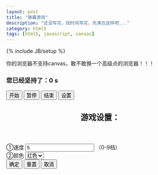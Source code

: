 ```yaml
---
layout: post
title: "弹幕游戏"
description: "还没写完，找时间写完，先凑合这样吧..."
category: html5
tags: [html5, javascript, canvas]
---
```

{% include JB/setup %}

<div id="barrage">

  <canvas id="myCanvas" width="500" height="500">
      你的浏览器不支持canvas，敢不敢换一个高级点的浏览器！！！
  </canvas>

  <section id="buttons">
          <h3>您已经坚持了：<span id="gametime">0 s</span></h3>
      <footer>
          <input type="button" class="button button-rounded button-flat-primary" value="开始" id="start" />
          <input type="button" class="button button-rounded button-flat-highlight" value="暂停" id="pause" />
          <input type="button" class="button button-rounded button-flat-caution" value="结束" id="end" />
          <input type="button" class="button button-rounded button-flat-royal" value="设置" id="cfg" />
      </footer>
  </section>

  <div id="configDiv">
      <section id="config">
          <header>
              <h1>游戏设置：</h1>
          </header>
          <div id="ownBody">
              <div class="item">
                  <span id="ownSpeedText">①速度</span>
                  <input type="text" id="ownSpeed" value="5" />
                  <span id="ownSpeedDescription">（0-9档）</span>
              </div>
              <div class="item">
                  <span id="ownColorText">②颜色</span>
                  <select id="ownColor">
                      <option value="red">红色</option>
                      <option value="blue">蓝色</option>
                      <option value="green">绿色</option>
                  </select>
              </div>
          </div>
          <footer id="actionBtn">
              <input type="button" value="确定" id="confirm" />
              <input type="button" value="重置" id="reset" />
              <input type="button" value="取消" id="cancel" />
          </footer>
      </section>
  </div>

</div>
<script src="{{ ASSET_PATH }}the-minimum/js/barrageGame.js" type="text/javascript"></script>